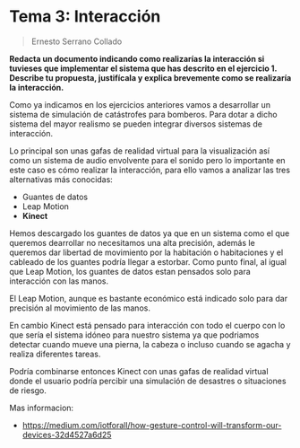 # Tema 3: Interacción

> Ernesto Serrano Collado

**Redacta un documento indicando como realizarías la interacción si tuvieses que implementar el sistema que has descrito en el ejercicio 1. Describe tu propuesta, justifícala y explica brevemente como se realizaría la interacción.**


Como ya indicamos en los ejercicios anteriores vamos a desarrollar un sistema de simulación de catástrofes para bomberos. Para dotar a dicho sistema del mayor realismo se pueden integrar diversos sistemas de interacción.

Lo principal son unas gafas de realidad virtual para la visualización así como un sistema de audio envolvente para el sonido pero lo importante en este caso es cómo realizar la interacción, para ello vamos a analizar las tres alternativas más conocidas:

- Guantes de datos
- Leap Motion
- **Kinect**

Hemos descargado los guantes de datos ya que en un sistema como el que queremos dearrollar no necesitamos una alta precisión, además le queremos dar libertad de movimiento por la habitación o habitaciones y el cableado de los guantes podría llegar a estorbar. Como punto final, al igual que Leap Motion, los guantes de datos estan pensados solo para interacción con las manos.

El Leap Motion, aunque es bastante económico está indicado solo para dar precisión al movimiento de las manos.

En cambio Kinect está pensado para interacción con todo el cuerpo con lo que sería el sistema idóneo para nuestro sistema ya que podriamos detectar cuando mueve una pierna, la cabeza o incluso cuando se agacha y realiza diferentes tareas.

Podría combinarse entonces Kinect con unas gafas de realidad virtual donde el usuario podría percibir una simulación de desastres o situaciones de riesgo.

Mas informacion:

- https://medium.com/iotforall/how-gesture-control-will-transform-our-devices-32d4527a6d25

